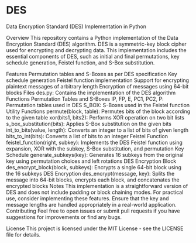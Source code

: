 # DES
Data Encryption Standard (DES) Implementation in Python

Overview
This repository contains a Python implementation of the Data Encryption Standard (DES) algorithm. DES is a symmetric-key block cipher used for encrypting and decrypting data. This implementation includes the essential components of DES, such as initial and final permutations, key schedule generation, Feistel function, and S-Box substitution.

Features
Permutation tables and S-Boxes as per DES specification
Key schedule generation
Feistel function implementation
Support for encrypting plaintext messages of arbitrary length
Encryption of messages using 64-bit blocks
Files
des.py: Contains the implementation of the DES algorithm
Functions
Permutation Tables and S-Boxes
IP, FP, E, PC1, PC2, P: Permutation tables used in DES
S_BOX: S-Boxes used in the Feistel function
Utility Functions
permute(block, table): Permutes bits of the block according to the given table
xor(bits1, bits2): Performs XOR operation on two bit lists
s_box_substitution(bits): Applies S-Box substitution on the given bits
int_to_bits(value, length): Converts an integer to a list of bits of given length
bits_to_int(bits): Converts a list of bits to an integer
Feistel Function
feistel_function(right, subkey): Implements the DES Feistel function using expansion, XOR with the subkey, S-Box substitution, and permutation
Key Schedule
generate_subkeys(key): Generates 16 subkeys from the original key using permutation choices and left rotations
DES Encryption Block
des_encrypt_block(block, subkeys): Encrypts a single 64-bit block using the 16 subkeys
DES Encryption
des_encrypt(message, key): Splits the message into 64-bit blocks, encrypts each block, and concatenates the encrypted blocks
Notes
This implementation is a straightforward version of DES and does not include padding or block chaining modes. For practical use, consider implementing these features.
Ensure that the key and message lengths are handled appropriately in a real-world application.
Contributing
Feel free to open issues or submit pull requests if you have suggestions for improvements or find any bugs.

License
This project is licensed under the MIT License - see the LICENSE file for details.
